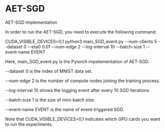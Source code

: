 # AET-SGD
AET-SGD implementation


In order to run the AET-SGD, you need to execute the following command:

CUDA_VISIBLE_DEVICES=0,1 python3 main_SGD_event.py --num-clients 5  --dataset 0 --eta0 0.01 --num-edge 2 --log-interval 10 --batch-size 1 --event-name EVENT

Here, main_SGD_event.py is the Pytorch impelementation of AET-SGD.

--dataset 0 is the index of MNIST data set.

--num-edge 2 is the number of compute nodes joining the training process.

--log-interval 10 shows the logging event after every 10 SGD iterations.

--batch-size 1 is the size of mini-batch size.

--event-name EVENT is the name of event-triggered SGD.

Note that CUDA_VISIBLE_DEVICES=0,1 indicates which GPU cards you want to run the experiments.
